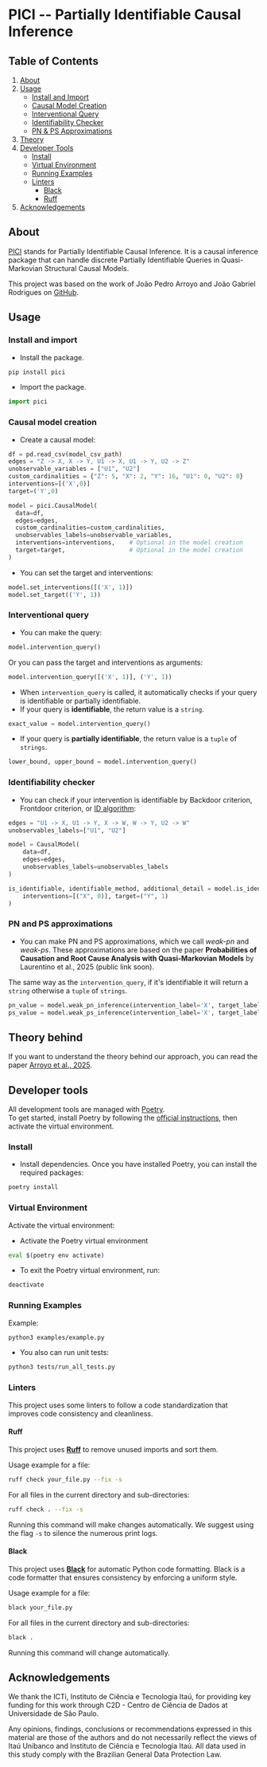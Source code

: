 PICI -- Partially Identifiable Causal Inference
=======================
## Table of Contents
1. [About](#about)
2. [Usage](#usage)
   - [Install and Import](#install-and-import)
   - [Causal Model Creation](#causal-model-creation)
   - [Interventional Query](#interventional-query)
   - [Identifiability Checker](#identifiability-checker)
   - [PN & PS Approximations](#pn-and-ps-approximations)
3. [Theory](#theory-behind)
4. [Developer Tools](#developer-tools)
   - [Install](#install)
   - [Virtual Environment](#virtual-environment)
   - [Running Examples](#running-examples)
   - [Linters](#linters)
     - [Black](#black)
     - [Ruff](#ruff)
5. [Acknowledgements](#acknowledgements)


## About

[PICI](https://c2d-usp.github.io/pici/) stands for Partially Identifiable Causal Inference.
It is a causal inference package that can handle discrete Partially Identifiable Queries in Quasi-Markovian Structural Causal Models.

This project was based on the work of João Pedro Arroyo and João Gabriel Rodrigues on [GitHub](https://github.com/Causal-Inference-Group-C4AI/Linear-Programming-For-Interventional-Queries).


## Usage

### Install and import
- Install the package.
```bash
pip install pici
```

- Import the package.
```python
import pici
```

### Causal model creation

- Create a causal model:
```python
df = pd.read_csv(model_csv_path)
edges = "Z -> X, X -> Y, U1 -> X, U1 -> Y, U2 -> Z"
unobservable_variables = ["U1", "U2"]
custom_cardinalities = {"Z": 5, "X": 2, "Y": 16, "U1": 0, "U2": 0}
interventions=[('X',0)]
target=('Y',0)

model = pici.CausalModel(
  data=df,
  edges=edges,
  custom_cardinalities=custom_cardinalities,
  unobservables_labels=unobservable_variables,
  interventions=interventions,    # Optional in the model creation
  target=target,                  # Optional in the model creation
)
```

- You can set the target and interventions:
```python
model.set_interventions([('X', 1)])
model.set_target(('Y', 1))
```

### Interventional query

- You can make the query:
```python
model.intervention_query()
```

Or you can pass the target and interventions as arguments:

```python
model.intervention_query([('X', 1)], ('Y', 1))
```
- When `intervention_query` is called, it automatically checks if your query is identifiable or partially identifiable.
- If your query is **identifiable**, the return value is a `string`.

```python
exact_value = model.intervention_query()
```

- If your query is **partially identifiable**, the return value is a `tuple` of `strings`.
```python
lower_bound, upper_bound = model.intervention_query()
```

### Identifiability checker

- You can check if your intervention is identifiable by Backdoor criterion, Frontdoor criterion, or [ID algorithm](https://cdn.aaai.org/AAAI/2006/AAAI06-191.pdf):

```python
edges = "U1 -> X, U1 -> Y, X -> W, W -> Y, U2 -> W"
unobservables_labels=["U1", "U2"]

model = CausalModel(
    data=df,
    edges=edges,
    unobservables_labels=unobservables_labels
)

is_identifiable, identifiable_method, additional_detail = model.is_identifiable_intervention(
    interventions=[("X", 0)], target=("Y", 1)
)
```

### PN and PS approximations

- You can make PN and PS approximations, which we call *weak-pn* and *weak-ps*. These approximations are based on the paper **Probabilities of Causation and Root Cause Analysis with Quasi-Markovian Models** by Laurentino et al., 2025 (public link soon).

The same way as the `intervention_query`, if it's identifiable it will return a `string` otherwise a `tuple` of `strings`.

```python
pn_value = model.weak_pn_inference(intervention_label='X', target_label='Y')
ps_value = model.weak_ps_inference(intervention_label='X', target_label='Y')
```

## Theory behind

If you want to understand the theory behind our approach, you can read the paper [Arroyo et al., 2025](https://openreview.net/forum?id=aUPT1kEiwP).


## Developer tools

All development tools are managed with [Poetry](https://python-poetry.org/docs/).  
To get started, install Poetry by following the [official instructions](https://python-poetry.org/docs/#installation), then activate the virtual environment.

### Install

- Install dependencies. Once you have installed Poetry, you can install the required packages:
```bash
poetry install
```


### Virtual Environment

Activate the virtual environment:

- Activate the Poetry virtual environment
```bash
eval $(poetry env activate)
```

- To exit the Poetry virtual environment, run:
```bash
deactivate
```

### Running Examples

Example:
```bash
python3 examples/example.py
```

- You also can run unit tests:
```bash
python3 tests/run_all_tests.py
```


### Linters

This project uses some linters to follow a code standardization that improves code consistency and cleanliness.

#### Ruff

This project uses **[Ruff](https://github.com/astral-sh/ruff)** to remove unused imports and sort them.

Usage example for a file:

```bash
ruff check your_file.py --fix -s
```

For all files in the current directory and sub-directories:

```bash
ruff check . --fix -s
```

Running this command will make changes automatically.
We suggest using the flag `-s` to silence the numerous print logs.


#### Black

This project uses **[Black](https://black.readthedocs.io/en/stable/)** for automatic Python code formatting.
Black is a code formatter that ensures consistency by enforcing a uniform style.

Usage example for a file:

```bash
black your_file.py
```

For all files in the current directory and sub-directories:

```bash
black .
```

Running this command will change automatically.


## Acknowledgements
We thank the ICTi, Instituto de Ciência e Tecnologia Itaú, for providing key funding
for this work through C2D - Centro de Ciência de Dados at Universidade de São Paulo.

Any opinions, findings, conclusions or recommendations expressed in this material are those of the authors and do not necessarily reflect the views of Itaú Unibanco and Instituto de Ciência e Tecnologia Itaú. All data used in this study comply with the Brazilian General Data Protection Law.
